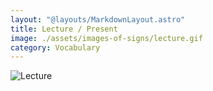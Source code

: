 ```yaml
---
layout: "@layouts/MarkdownLayout.astro"
title: Lecture / Present
image: ./assets/images-of-signs/lecture.gif
category: Vocabulary
---
```


![Lecture](@signs/lecture.gif)
